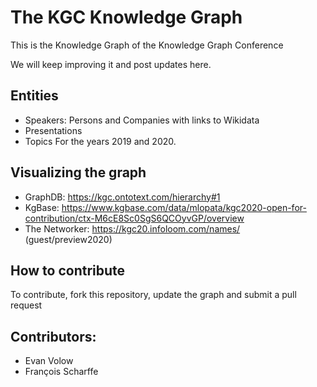 # The KGC Knowledge Graph
This is the Knowledge Graph of the Knowledge Graph Conference

We will keep improving it and post updates here.

## Entities 
* Speakers: Persons and Companies with links to Wikidata
* Presentations
* Topics
For the years 2019 and 2020.


## Visualizing the graph

* GraphDB: https://kgc.ontotext.com/hierarchy#1
* KgBase: https://www.kgbase.com/data/mlopata/kgc2020-open-for-contribution/ctx-M6cE8Sc0SgS6QCOyvGP/overview
* The Networker: https://kgc20.infoloom.com/names/ (guest/preview2020)

## How to contribute
To contribute, fork this repository, update the graph and submit a pull request

## Contributors:
* Evan Volow
* François Scharffe

